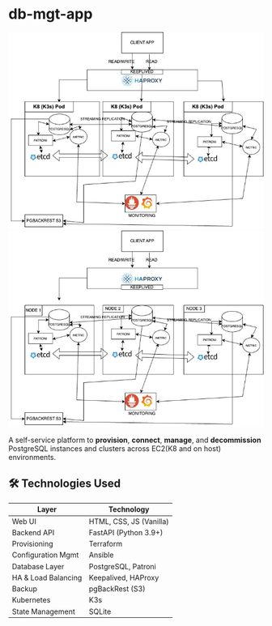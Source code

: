 # db-mgt-app
![k8](https://github.com/Owoich0/db-mgt-app/blob/main/hapr.jpg) ![bare](https://github.com/Owoich0/db-mgt-app/blob/main/REST.jpg)

A self-service platform to **provision**, **connect**, **manage**, and **decommission** PostgreSQL instances and clusters across EC2(K8 and on host) environments.
## 🛠️ Technologies Used

| Layer               | Technology                  |
|---------------------|-----------------------------|
| Web UI              | HTML, CSS, JS (Vanilla)     |
| Backend API         | FastAPI (Python 3.9+)       |
| Provisioning        | Terraform                   |
| Configuration Mgmt  | Ansible                     |
| Database Layer      | PostgreSQL, Patroni         |
| HA & Load Balancing | Keepalived, HAProxy         |
| Backup              | pgBackRest (S3)             |
| Kubernetes          | K3s                         |
| State Management    | SQLite                      |
